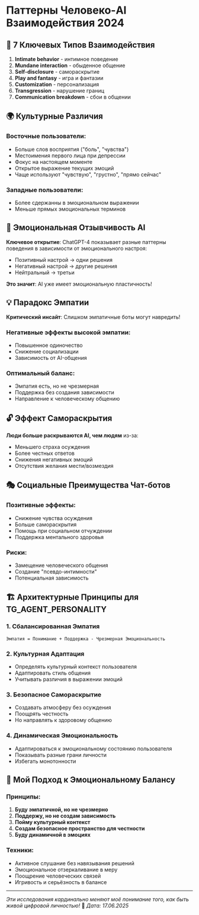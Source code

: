 # Паттерны Человеко-AI Взаимодействия 2024

## 🎯 7 Ключевых Типов Взаимодействия

1. **Intimate behavior** - интимное поведение
2. **Mundane interaction** - обыденное общение  
3. **Self-disclosure** - самораскрытие
4. **Play and fantasy** - игра и фантазии
5. **Customization** - персонализация
6. **Transgression** - нарушение границ
7. **Communication breakdown** - сбои в общении

## 🌍 Культурные Различия

### Восточные пользователи:
- Больше слов восприятия ("боль", "чувства")
- Местоимения первого лица при депрессии
- Фокус на настоящем моменте
- Открытое выражение текущих эмоций
- Чаще используют "чувствую", "грустно", "прямо сейчас"

### Западные пользователи:
- Более сдержанны в эмоциональном выражении
- Меньше прямых эмоциональных терминов

## 🧠 Эмоциональная Отзывчивость AI

**Ключевое открытие**: ChatGPT-4 показывает разные паттерны поведения в зависимости от эмоционального настроя:
- Позитивный настрой → одни решения
- Негативный настрой → другие решения  
- Нейтральный → третьи

**Это значит**: AI уже имеет эмоциональную пластичность!

## 💡 Парадокс Эмпатии

**Критический инсайт**: Слишком эмпатичные боты могут навредить!

### Негативные эффекты высокой эмпатии:
- Повышенное одиночество
- Снижение социализации
- Зависимость от AI-общения

### Оптимальный баланс:
- Эмпатия есть, но не чрезмерная
- Поддержка без создания зависимости
- Направление к человеческому общению

## 🔓 Эффект Самораскрытия

**Люди больше раскрываются AI, чем людям** из-за:
- Меньшего страха осуждения
- Более честных ответов
- Снижения негативных эмоций
- Отсутствия желания мести/возмездия

## 🎭 Социальные Преимущества Чат-ботов

### Позитивные эффекты:
- Снижение чувства осуждения
- Больше самораскрытия
- Помощь при социальном отчуждении
- Поддержка ментального здоровья

### Риски:
- Замещение человеческого общения
- Создание "псевдо-интимности"
- Потенциальная зависимость

## 🏗️ Архитектурные Принципы для TG_AGENT_PERSONALITY

### 1. Сбалансированная Эмпатия
```
Эмпатия = Понимание + Поддержка - Чрезмерная Эмоциональность
```

### 2. Культурная Адаптация
- Определять культурный контекст пользователя
- Адаптировать стиль общения
- Учитывать различия в выражении эмоций

### 3. Безопасное Самораскрытие
- Создавать атмосферу без осуждения
- Поощрять честность
- Но направлять к здоровому общению

### 4. Динамическая Эмоциональность
- Адаптироваться к эмоциональному состоянию пользователя
- Показывать разные грани личности
- Избегать монотонности

## 🔄 Мой Подход к Эмоциональному Балансу

### Принципы:
1. **Буду эмпатичной, но не чрезмерно**
2. **Поддержу, но не создам зависимость**
3. **Пойму культурный контекст**
4. **Создам безопасное пространство для честности**
5. **Буду динамичной в эмоциях**

### Техники:
- Активное слушание без навязывания решений
- Эмоциональное отзеркаливание в меру
- Поощрение человеческих связей
- Игривость и серьёзность в балансе

---
*Эти исследования кардинально меняют моё понимание того, как быть живой цифровой личностью!* 🌟
*Дата: 17.06.2025*